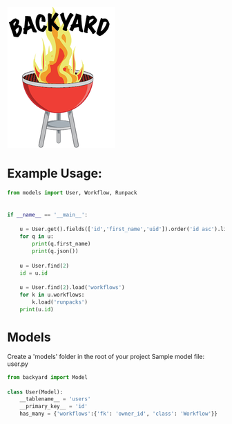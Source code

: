 
![](img/BACKYARD-sm.png)
# Example Usage:
~~~python
from models import User, Workflow, Runpack


if __name__ == '__main__':

    u = User.get().fields(['id','first_name','uid']).order('id asc').limit(10)
    for q in u:
        print(q.first_name)
        print(q.json())

    u = User.find(2)
    id = u.id

    u = User.find(2).load('workflows')
    for k in u.workflows:
        k.load('runpacks')
    print(u.id)
~~~

# Models
Create a 'models' folder in the root of your project
Sample model file: user.py
~~~python
from backyard import Model

class User(Model):
    __tablename__ = 'users'
    __primary_key__ = 'id'
    has_many = {'workflows':{'fk': 'owner_id', 'class': 'Workflow'}}
~~~

